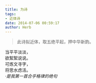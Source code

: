 ```yaml
---  
title: 为诗  
tags:  
- 近体诗  
date: 2014-07-06 00:59:17  
author: Herb  
---  
```

> 此诗拟近体，取五绝平起，押中华新韵。  

 当平平淡淡，  
 欲絮絮说说。  
 可炼文寻字，  
 将思水虑活。  
 ·*是我第一首合乎格律的绝句*